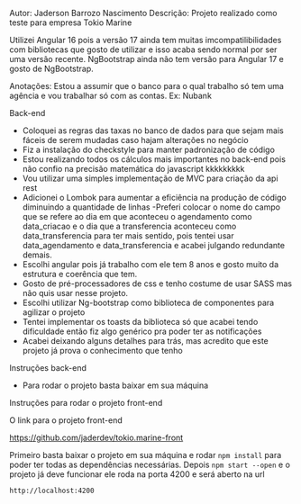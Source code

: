 Autor: Jaderson Barrozo Nascimento
Descrição: Projeto realizado como teste para empresa Tokio Marine

Utilizei Angular 16 pois a versão 17 ainda tem muitas imcompatilibilidades com bibliotecas que gosto de utilizar e isso
acaba sendo normal por ser uma versão recente. NgBootstrap ainda não tem versão para Angular 17 e gosto de NgBootstrap.


Anotações:
Estou a assumir que o banco para o qual trabalho só tem uma agência e vou trabalhar só com as contas. Ex: Nubank

Back-end
- Coloquei as regras das taxas no banco de dados para que sejam mais fáceis de serem mudadas caso hajam alterações no
negócio
- Fiz a instalação do checkstyle para manter padronização de código
- Estou realizando todos os cálculos mais importantes no back-end pois não confio na precisão matemática do javascript
kkkkkkkkk
- Vou utilizar uma simples implementação de MVC para criação da api rest
- Adicionei o Lombok para aumentar a eficiência na produção de código diminuindo a quantidade de linhas
-Preferi colocar o nome do campo que se refere ao dia em que aconteceu o agendamento como data_criacao e o dia que a
transferencia aconteceu como data_transferencia para ter mais sentido, pois tentei usar data_agendamento e data_transferencia
e acabei julgando redundante demais.
- Escolhi angular pois já trabalho com ele tem 8 anos e gosto muito da estrutura e coerência que tem.
- Gosto de pré-processadores de css e tenho costume de usar SASS mas não quis usar nesse projeto.
- Escolhi utilizar Ng-bootstrap como biblioteca de componentes para agilizar o projeto
- Tentei implementar os toasts da biblioteca só que acabei tendo dificuldade então fiz algo genérico pra poder ter as notificações
- Acabei deixando alguns detalhes para trás, mas acredito que este projeto já prova o conhecimento que tenho

Instruções back-end

- Para rodar o projeto basta baixar em sua máquina


Instruções para rodar o projeto front-end

O link para o projeto front-end

https://github.com/jaderdev/tokio.marine-front

Primeiro basta baixar o projeto em sua máquina e rodar `npm install` para poder ter todas as dependências necessárias.
Depois `npm start --open` e o projeto já deve funcionar ele roda na porta 4200 e será aberto na url

`http://localhost:4200`